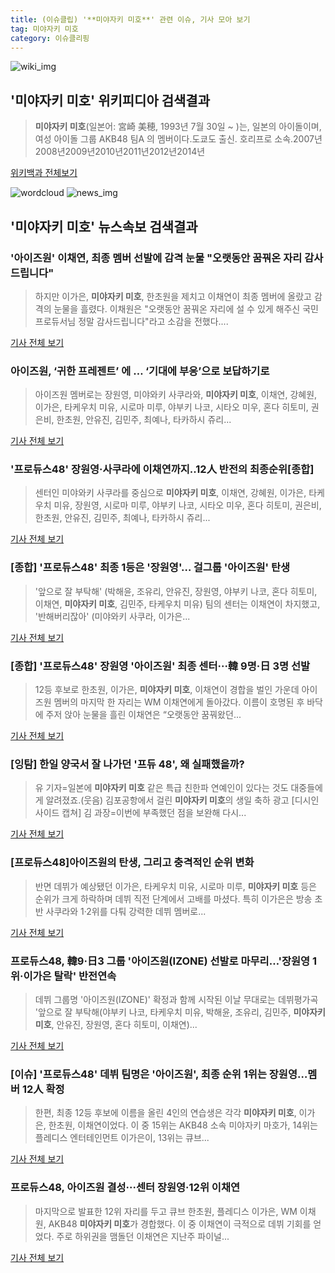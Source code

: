 ```yaml
---
title: (이슈클립) '**미야자키 미호**' 관련 이슈, 기사 모아 보기
tag: 미야자키 미호
category: 이슈클리핑
---
```

![wiki_img](https://user-images.githubusercontent.com/42597476/44503234-41136a80-a6d0-11e8-9071-6fc6418eafe4.png)
## **'**미야자키 미호**'** 위키피디아 검색결과
>**미야자키 미호**(일본어: 宮崎 美穂, 1993년 7월 30일 ~ )는, 일본의 아이돌이며, 여성 아이돌 그룹 AKB48 팀A 의 멤버이다.도쿄도 출신. 호리프로 소속.2007년2008년2009년2010년2011년2012년2014년

<a href="https://ko.wikipedia.org/wiki/미야자키 미호" target="_blank">위키백과 전체보기</a>

![wordcloud](https://s3.ap-northeast-2.amazonaws.com/lyrics101-wordcloud/2018-09-01-1535740347.png)
![news_img](https://user-images.githubusercontent.com/42597476/44507050-1206f400-a6e4-11e8-8d98-7ffbfebb353f.png)
## **'**미야자키 미호**'** 뉴스속보 검색결과
### '아이즈원' 이채연, 최종 멤버 선발에 감격 눈물 "오랫동안 꿈꿔온 자리 감사드립니다"

>하지만 이가은, **미야자키 미호**, 한초원을 제치고 이채연이 최종 멤버에 올랐고 감격의 눈물을 흘렸다. 이채원은 "오랫동안 꿈꿔온 자리에 설 수 있게 해주신 국민 프로듀서님 정말 감사드립니다"라고 소감을 전했다....

<a href="http://www.anewsa.com/detail.php?number=1364667&thread=07r05" target="_blank">기사 전체 보기</a>

### 아이즈원, ‘귀한 프레젠트’ 에 … ‘기대에 부응’으로 보답하기로

>아이즈원 멤버로는 장원영, 미야와키 사쿠라와, **미야자키 미호**, 이채연, 강혜원, 이가은, 타케우치 미유, 시로마 미루, 야부키 나코, 시타오 미우, 혼다 히토미, 권은비, 한초원, 안유진, 김민주, 최예나, 타카하시 쥬리...

<a href="http://www.kihoilbo.co.kr/?mod=news&act=articleView&idxno=766781" target="_blank">기사 전체 보기</a>

### '프로듀스48' 장원영·사쿠라에 이채연까지..12人 반전의 최종순위[종합]

>센터인 미야와키 사쿠라를 중심으로 **미야자키 미호**, 이채연, 강혜원, 이가은, 타케우치 미유, 장원영, 시로마 미루, 야부키 나코, 시타오 미우, 혼다 히토미, 권은비, 한초원, 안유진, 김민주, 최예나, 타카하시 쥬리...

<a href="http://www.osen.co.kr/article/G1110979634" target="_blank">기사 전체 보기</a>

### [종합] '프로듀스48' 최종 1등은 '장원영'… 걸그룹 '아이즈원' 탄생

>'앞으로 잘 부탁해' (박해윤, 조유리, 안유진, 장원영, 야부키 나코, 혼다 히토미, 이채연, **미야자키 미호**, 김민주, 타케우치 미유) 팀의 센터는 이채연이 차지했고, '반해버리잖아' (미야와키 사쿠라, 이가은...

<a href="http://www.xportsnews.com/?ac=article_view&entry_id=1014133" target="_blank">기사 전체 보기</a>

### [종합] '프로듀스48' 장원영 '아이즈원' 최종 센터···韓 9명·日 3명 선발

>12등 후보로 한초원, 이가은, **미야자키 미호**, 이채연이 경합을 벌인 가운데 아이즈원 멤버의 마지막 한 자리는 WM 이채연에게 돌아갔다. 이름이 호명된 후 바닥에 주저 앉아 눈물을 흘린 이채연은 “오랫동안 꿈꿔왔던...

<a href="http://www.sedaily.com/NewsView/1S3KRNGUO4" target="_blank">기사 전체 보기</a>

### [잉탐] 한일 양국서 잘 나가던 '프듀 48', 왜 실패했을까?

>유 기자=일본에 **미야자키 미호** 같은 특급 친한파 연예인이 있다는 것도 대중들에게 알려졌죠.(웃음) 김포공항에서 걸린 **미야자키 미호**의 생일 축하 광고 [디시인사이드 캡쳐] 김 과장=이번에 부족했던 점을 보완해 다시...

<a href="http://news.joins.com/article/olink/22524738" target="_blank">기사 전체 보기</a>

### [프로듀스48]아이즈원의 탄생, 그리고 충격적인 순위 변화

>반면 데뷔가 예상됐던 이가은, 타케우치 미유, 시로마 미루, **미야자키 미호** 등은 순위가 크게 하락하며 데뷔 직전 단계에서 고배를 마셨다. 특히 이가은은 방송 초반 사쿠라와 1·2위를 다퉈 강력한 데뷔 멤버로...

<a href="http://www.ggilbo.com/news/articleView.html?idxno=541443" target="_blank">기사 전체 보기</a>

### 프로듀스48, 韓9·日3 그룹 '아이즈원(IZONE) 선발로 마무리…'장원영 1위·이가은 탈락' 반전연속

>데뷔 그룹명 '아이즈원(IZONE)' 확정과 함께 시작된 이날 무대로는 데뷔평가곡 '앞으로 잘 부탁해(야부키 나코, 타케우치 미유, 박해윤, 조유리, 김민주, **미야자키 미호**, 안유진, 장원영, 혼다 히토미, 이채연)...

<a href="http://www.rpm9.com/news/article.html?id=20180901090001" target="_blank">기사 전체 보기</a>

### [이슈] '프로듀스48' 데뷔 팀명은 '아이즈원', 최종 순위 1위는 장원영…멤버 12人 확정

>한편, 최종 12등 후보에 이름을 올린 4인의 연습생은 각각 **미야자키 미호**, 이가은, 한초원, 이채연이었다. 이 중 15위는 AKB48 소속 미야자키 마호가, 14위는 플레디스 엔터테인먼트 이가은이, 13위는 큐브...

<a href="http://www.topstarnews.net/news/articleView.html?idxno=474842" target="_blank">기사 전체 보기</a>

### 프로듀스48, 아이즈원 결성···센터 장원영·12위 이채연

>마지막으로 발표한 12위 자리를 두고 큐브 한초원, 플레디스 이가은, WM 이채원, AKB48 **미야자키 미호**가 경합했다. 이 중 이채연이 극적으로 데뷔 기회를 얻었다. 주로 하위권을 맴돌던 이채연은 지난주 파이널...

<a href="http://www.newsis.com/view/?id=NISX20180901_0000406455&cID=10601&pID=10600" target="_blank">기사 전체 보기</a>


